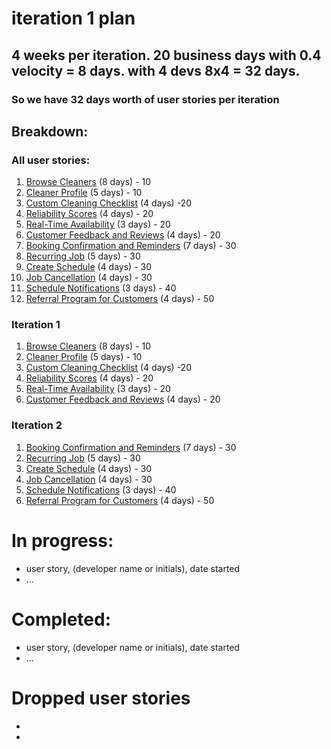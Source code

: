 # iteration 1 plan

## 4 weeks per iteration. 20 business days with 0.4 velocity = 8 days. with 4 devs 8x4 = 32 days. 
### So we have 32 days worth of user stories per iteration

## Breakdown:
### All user stories:
1. [Browse Cleaners](/user_stories/user_story_browse_cleaners.md) (8 days) - 10
2. [Cleaner Profile](/user_stories/user_story_create_cleaner_profile.md) (5 days) - 10
3. [Custom Cleaning Checklist](/user_stories/user_story_custom_cleaning_checklist.md) (4 days) -20
4. [Reliability Scores](/user_stories/user_story_reliability_scores.md) (4 days) - 20
5. [Real-Time Availability](/user_stories/user_story_real_time_availability.md) (3 days) - 20
6. [Customer Feedback and Reviews](/user_stories/user_story_customer_feedback.md) (4 days) - 20
7. [Booking Confirmation and Reminders](/user_stories/user_story_booking_confirmation_and_reminders.md) (7 days) - 30
8. [Recurring Job](/user_stories/user_story_recurring_job.md) (5 days) - 30
9. [Create Schedule](/user_stories/user_story_create_schedule.md) (4 days) - 30
10. [Job Cancellation](/user_stories/user_story_handle_cancellations.md) (4 days) - 30
11. [Schedule Notifications](/user_stories/user_story_schedule_notifications.md) (3 days) - 40
12. [Referral Program for Customers](/user_stories/user_story_referral_program_for_customers.md) (4 days) - 50
   
### Iteration 1
1. [Browse Cleaners](/user_stories/user_story_browse_cleaners.md) (8 days) - 10
2. [Cleaner Profile](/user_stories/user_story_create_cleaner_profile.md) (5 days) - 10
3. [Custom Cleaning Checklist](/user_stories/user_story_custom_cleaning_checklist.md) (4 days) -20
4. [Reliability Scores](/user_stories/user_story_reliability_scores.md) (4 days) - 20
5. [Real-Time Availability](/user_stories/user_story_real_time_availability.md) (3 days) - 20
6. [Customer Feedback and Reviews](/user_stories/user_story_customer_feedback.md) (4 days) - 20

### Iteration 2
1. [Booking Confirmation and Reminders](/user_stories/user_story_booking_confirmation_and_reminders.md) (7 days) - 30
2. [Recurring Job](/user_stories/user_story_recurring_job.md) (5 days) - 30
3. [Create Schedule](/user_stories/user_story_create_schedule.md) (4 days) - 30
4. [Job Cancellation](/user_stories/user_story_handle_cancellations.md) (4 days) - 30
5. [Schedule Notifications](/user_stories/user_story_schedule_notifications.md) (3 days) - 40
6. [Referral Program for Customers](/user_stories/user_story_referral_program_for_customers.md) (4 days) - 50

# In progress:
* user story, (developer name or initials), date started
* ...

# Completed:
* user story, (developer name or initials), date started
* ...

# Dropped user stories
*
*
